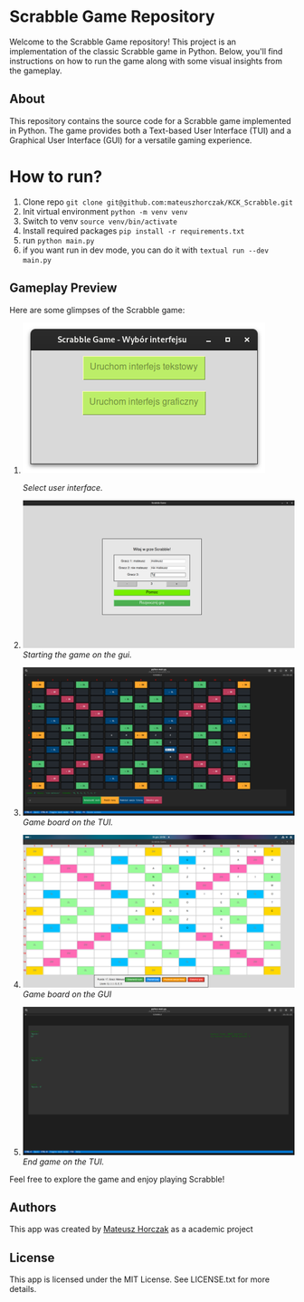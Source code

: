 # Scrabble Game Repository

Welcome to the Scrabble Game repository! This project is an implementation of the classic Scrabble game in Python. Below, you'll find instructions on how to run the game along with some visual insights from the gameplay.

## About

This repository contains the source code for a Scrabble game implemented in Python. The game provides both a Text-based User Interface (TUI) and a Graphical User Interface (GUI) for a versatile gaming experience.

# How to run?
1. Clone repo
`git clone git@github.com:mateuszhorczak/KCK_Scrabble.git`
2. Init virtual environment
`python -m venv venv`
3. Switch to venv
`source venv/bin/activate`
4. Install required packages
`pip install -r requirements.txt`
5. run
`python main.py`
6. if you want run in dev mode, you can do it with
`textual run --dev main.py`

## Gameplay Preview

Here are some glimpses of the Scrabble game:

1. ![Screenshot 1](assets/choose_user_interface.png)

   *Select user interface.*

2. ![Screenshot 2](assets/enter_user_nickanames_GUI.png)
   *Starting the game on the gui.*

3. ![Screenshot 3](assets/game_board_TUI.png)
   *Game board on the TUI.*

4. ![Screenshot 4](assets/game_board_GUI.png)
   *Game board on the GUI*

5. ![Screenshot 5](assets/end_game_TUI.png)
   *End game on the TUI.*


Feel free to explore the game and enjoy playing Scrabble!

## Authors

This app was created by [Mateusz Horczak](https://github.com/mateuszhorczak) as a academic project

## License

This app is licensed under the MIT License. See LICENSE.txt for more details.
